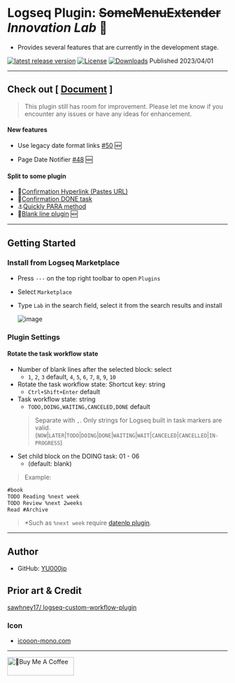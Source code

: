 # Logseq Plugin: ~~SomeMenuExtender~~ *Innovation Lab* 🌱

- Provides several features that are currently in the development stage.

[![latest release version](https://img.shields.io/github/v/release/YU000jp/logseq-plugin-some-menu-extender)](https://github.com/YU000jp/logseq-plugin-some-menu-extender/releases)
[![License](https://img.shields.io/github/license/YU000jp/logseq-plugin-some-menu-extender?color=blue)](https://github.com/YU000jp/logseq-plugin-some-menu-extender/blob/main/LICENSE)
[![Downloads](https://img.shields.io/github/downloads/YU000jp/logseq-plugin-some-menu-extender/total.svg)](https://github.com/YU000jp/logseq-plugin-some-menu-extender/releases)
 Published 2023/04/01

---

## Check out [ [Document](https://github.com/YU000jp/logseq-plugin-some-menu-extender/wiki/Document) ]

> This plugin still has room for improvement. Please let me know if you encounter any issues or have any ideas for enhancement.

#### New features

- Use legacy date format links [#50](https://github.com/YU000jp/logseq-plugin-some-menu-extender/issues/50) 🆕

- Page Date Notifier [#48](https://github.com/YU000jp/logseq-plugin-some-menu-extender/issues/48) 🆕

#### Split to some plugin

- 🔗[Confirmation Hyperlink (Pastes URL)](https://github.com/YU000jp/logseq-plugin-confirmation-hyperlink)
- 💪[Confirmation DONE task](https://github.com/YU000jp/logseq-plugin-confirmation-done-task)
- ⚓[Quickly PARA method](https://github.com/YU000jp/logseq-plugin-quickly-para-method)
- 🦢[Blank line plugin](https://github.com/YU000jp/logseq-plugin-blank-line) 🆕

---

## Getting Started

### Install from Logseq Marketplace

- Press `---` on the top right toolbar to open `Plugins`

- Select `Marketplace`

- Type `Lab` in the search field, select it from the search results and install

   ![image](https://github.com/YU000jp/logseq-plugin-some-menu-extender/assets/111847207/32afec53-20ad-41d0-ad54-44cd07a50c67)

### Plugin Settings

#### Rotate the task workflow state

- Number of blank lines after the selected block: select
  - `1`, `2`, `3` default, `4`, `5`, `6`, `7`, `8`, `9`, `10`
- Rotate the task workflow state: Shortcut key: string
  - `Ctrl+Shift+Enter` default
- Task workflow state: string
  - `TODO,DOING,WAITING,CANCELED,DONE` default
   > Separate with `,`. Only strings for Logseq built in task markers are valid. (`NOW`|`LATER`|`TODO`|`DOING`|`DONE`|`WAITING`|`WAIT`|`CANCELED`|`CANCELLED`|`IN-PROGRESS`)
- Set child block on the DOING task: 01 - 06
  - (default: blank)

> Example:

```txt
#book
TODO Reading %next week
TODO Review %next 2weeks
Read #Archive
```

> *Such as `%next week` require [datenlp plugin](https://github.com/hkgnp/logseq-datenlp-plugin).

---

## Author

- GitHub: [YU000jp](https://github.com/YU000jp)

## Prior art & Credit

[sawhney17/ logseq-custom-workflow-plugin](https://github.com/sawhney17/logseq-custom-workflow-plugin)

### Icon

- [icooon-mono.com](https://icooon-mono.com/12611-%e3%83%a1%e3%83%8b%e3%83%a5%e3%83%bc%e3%81%ae%e3%83%95%e3%83%aa%e3%83%bc%e3%82%a2%e3%82%a4%e3%82%b3%e3%83%b316/)

---

<a href="https://www.buymeacoffee.com/yu000japan" target="_blank"><img src="https://cdn.buymeacoffee.com/buttons/v2/default-violet.png" alt="🍌Buy Me A Coffee" style="height: 42px;width: 152px" ></a>
